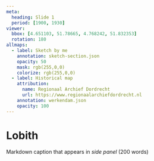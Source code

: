 ```yaml
---
meta:
  heading: Slide 1
  period: [1900, 1930]
viewer:
  bbox: [4.651103, 51.78665, 4.768242, 51.832353]
  rotation: 180
allmaps:
  - label: Sketch by me
    annotation: sketch-section.json
    opacity: 50
    mask: rgb(255,0,0)
    colorize: rgb(255,0,0)
  - label: Historical map
    attribution:
      name: Regionaal Archief Dordrecht
      url: https://www.regionaalarchiefdordrecht.nl
    annotation: werkendam.json
    opacity: 100
---
```


# Lobith

Markdown caption that appears in _side panel_ (200 words)
